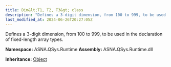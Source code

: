 ```yaml
---
title: Dim&lt;T1, T2, T3&gt; class
description: "Defines a 3-digit dimension, from 100 to 999, to be used in the declaration of fixed-length array types. "
last_modified_at: 2024-06-26T20:27:05Z
---
```


Defines a 3-digit dimension, from 100 to 999, to be used in the declaration of fixed-length array types.

**Namespace:** ASNA.QSys.Runtime
**Assembly:** ASNA.QSys.Runtime.dll

**Inheritance:** [Object](https://docs.microsoft.com/en-us/dotnet/api/system.object)
<br>
<br>
